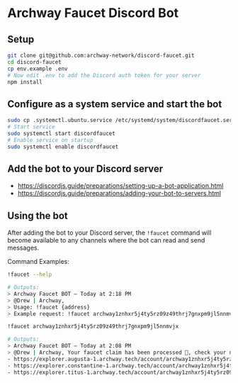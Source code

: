 # Archway Faucet Discord Bot

## Setup 
```bash
git clone git@github.com:archway-network/discord-faucet.git
cd discord-faucet
cp env.example .env
# Now edit .env to add the Discord auth token for your server
npm install
```

## Configure as a system service and start the bot
```bash
sudo cp .systemctl.ubuntu.service /etc/systemd/system/discordfaucet.service
# Start service
sudo systemctl start discordfaucet
# Enable service on startup
sudo systemctl enable discordfaucet
```

## Add the bot to your Discord server
- https://discordjs.guide/preparations/setting-up-a-bot-application.html
- https://discordjs.guide/preparations/adding-your-bot-to-servers.html

## Using the bot

After adding the bot to your Discord server, the `!faucet` command will become available to any channels where the bot can read and send messages.

Command Examples:
```bash
!faucet --help

# Outputs:
> Archway Faucet BOT — Today at 2:18 PM
> @Drew | Archway, 
> Usage: !faucet {address} 
> Example request: !faucet archway1znhxr5j4ty5rz09z49thrj7gnxpm9jl5nnmvjx

!faucet archway1znhxr5j4ty5rz09z49thrj7gnxpm9jl5nnmvjx

# Outputs:
> Archway Faucet BOT — Today at 2:08 PM
> @Drew | Archway, Your faucet claim has been processed 🎉, check your new balances at: 
- https://explorer.augusta-1.archway.tech/account/archway1znhxr5j4ty5rz09z49thrj7gnxpm9jl5nnmvjx
- https://explorer.constantine-1.archway.tech/account/archway1znhxr5j4ty5rz09z49thrj7gnxpm9jl5nnmvjx
- https://explorer.titus-1.archway.tech/account/archway1znhxr5j4ty5rz09z49thrj7gnxpm9jl5nnmvjx
```
